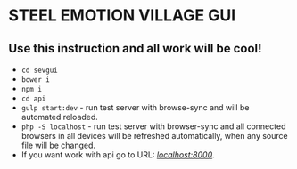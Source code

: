 # STEEL EMOTION VILLAGE GUI

## Use this instruction and all work will be cool!

* `cd sevgui`
* `bower i`
* `npm i`
* `cd api`
* `gulp start:dev` - run test server with browse-sync and will be automated reloaded. 
* `php -S localhost` - run test server with browser-sync and all connected browsers in all devices will be refreshed automatically, when any source file will be changed.
* If you want work with api go to URL: *[localhost:8000](http://localhost:8000)*.